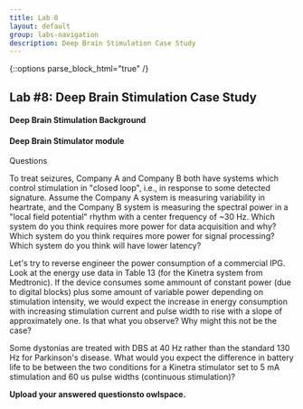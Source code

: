```yaml
---
title: Lab 8
layout: default
group: labs-navigation
description: Deep Brain Stimulation Case Study
---
```


{::options parse_block_html="true" /}

## Lab #8: Deep Brain Stimulation Case Study

#### Deep Brain Stimulation Background

#### Deep Brain Stimulator module

Questions

To treat seizures, Company A and Company B both have systems which control stimulation in
"closed loop", i.e., in response to some detected signature. Assume the Company A system is
measuring variability in heartrate, and the Company B system is measuring the spectral power in
a "local field potential" rhythm with a center frequency of ~30 Hz. Which system do you think
requires more power for data acquisition and why? Which system do you think requires more power
for signal processing? Which system do you think will have lower latency?

Let's try to reverse engineer the power consumption of a commercial IPG. Look at the energy use
data in Table 13 (for the Kinetra system from Medtronic). If the device consumes some ammount
of constant power (due to digital blocks) plus some amount of variable power depending on
stimulation intensity, we would expect the increase in energy consumption with increasing
stimulation current and pulse width to rise with a slope of approximately one. Is that what you
observe? Why might this not be the case?

Some dystonias are treated with DBS at 40 Hz rather than the standard 130 Hz for Parkinson's
disease. What would you expect the difference in battery life to be between the two conditions
for a Kinetra stimulator set to 5 mA stimulation and 60 us pulse widths (continuous
stimulation)?

**Upload your answered questionsto owlspace.**


